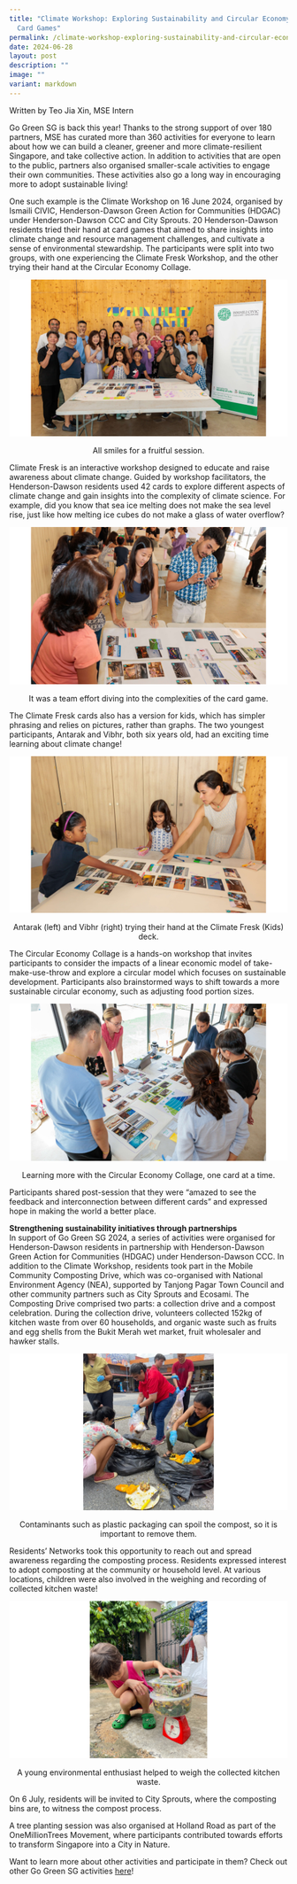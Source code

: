 ```yaml
---
title: "Climate Workshop: Exploring Sustainability and Circular Economy through
  Card Games"
permalink: /climate-workshop-exploring-sustainability-and-circular-economy-through-card-games/
date: 2024-06-28
layout: post
description: ""
image: ""
variant: markdown
---
```

Written by Teo Jia Xin, MSE Intern

Go Green SG is back this year! Thanks to the strong support of over 180 partners, MSE has curated more than 360 activities for everyone to learn about how we can build a cleaner, greener and more climate-resilient Singapore, and take collective action. In addition to activities that are open to the public, partners also organised smaller-scale activities to engage their own communities. These activities also go a long way in encouraging more to adopt sustainable living!

One such example is the Climate Workshop on 16 June 2024, organised by Ismaili CIVIC, Henderson-Dawson Green Action for Communities (HDGAC) under Henderson-Dawson CCC and City Sprouts. 20 Henderson-Dawson residents tried their hand at card games that aimed to share insights into climate change and resource management challenges, and cultivate a sense of environmental stewardship. The participants were split into two groups, with one experiencing the Climate Fresk Workshop, and the other trying their hand at the Circular Economy Collage.

![Group photo at the end of the workshop](/images/Blog/Ismaili%20CIVIC%20Climate%20Workshop/climate_workshop_group.png)
<div style="text-align:center">All smiles for a fruitful session.</div>

Climate Fresk is an interactive workshop designed to educate and raise awareness about climate change. Guided by workshop facilitators, the Henderson-Dawson residents used 42 cards to explore different aspects of climate change and gain insights into the complexity of climate science. For example, did you know that sea ice melting does not make the sea level rise, just like how melting ice cubes do not make a glass of water overflow?

![Participants reading cards on table](/images/Blog/Ismaili%20CIVIC%20Climate%20Workshop/climate_workshop_climate_fresk.png)
<div style="text-align:center">It was a team effort diving into the complexities of the card game.</div>

The Climate Fresk cards also has a version for kids, which has simpler phrasing and relies on pictures, rather than graphs. The two youngest participants, Antarak and Vibhr, both six years old, had an exciting time learning about climate change! 

![2 girls trying card game designed for younger children](/images/Blog/Ismaili%20CIVIC%20Climate%20Workshop/climate_workshop_climate_fresk_kids.png)
<div style="text-align:center">Antarak (left) and Vibhr (right) trying their hand at the Climate Fresk (Kids) deck.</div>

The Circular Economy Collage is a hands-on workshop that invites participants to consider the impacts of a linear economic model of take-make-use-throw and explore a circular model which focuses on sustainable development. Participants also brainstormed ways to shift towards a more sustainable circular economy, such as adjusting food portion sizes. 

![Participants reading cards placed on the table](/images/Blog/Ismaili%20CIVIC%20Climate%20Workshop/climate_workshop_circular_economy.png)
<div style="text-align:center">Learning more with the Circular Economy Collage, one card at a time.</div>

Participants shared post-session that they were “amazed to see the feedback and interconnection between different cards” and expressed hope in making the world a better place. 

**Strengthening sustainability initiatives through partnerships** <br>
In support of Go Green SG 2024, a series of activities were organised for Henderson-Dawson residents in partnership with Henderson-Dawson Green Action for Communities (HDGAC) under Henderson-Dawson CCC. In addition to the Climate Workshop, residents took part in the Mobile Community Composting Drive, which was co-organised with National Environment Agency (NEA), supported by Tanjong Pagar Town Council and other community partners such as City Sprouts and Ecosami. The Composting Drive comprised two parts: a collection drive and a compost celebration. During the collection drive, volunteers collected 152kg of kitchen waste from over 60 households, and organic waste such as fruits and egg shells from the Bukit Merah wet market, fruit wholesaler and hawker stalls. 

![Volunteers separating food waste from inorganic waste in trash bags](/images/Blog/Ismaili%20CIVIC%20Climate%20Workshop/climate_workshop_separating.png)
<div style="text-align:center">Contaminants such as plastic packaging can spoil the compost, so it is important to remove them.</div>

Residents’ Networks took this opportunity to reach out and spread awareness regarding the composting process. Residents expressed interest to adopt composting at the community or household level. At various locations, children were also involved in the weighing and recording of collected kitchen waste! 

![Child weighing food waste](/images/Blog/Ismaili%20CIVIC%20Climate%20Workshop/climate_workshop_weighing.png)
<div style="text-align:center">A young environmental enthusiast helped to weigh the collected kitchen waste.</div>

On 6 July, residents will be invited to City Sprouts, where the composting bins are, to witness the compost process.   

A tree planting session was also organised at Holland Road as part of the OneMillionTrees Movement, where participants contributed towards efforts to transform Singapore into a City in Nature.

Want to learn more about other activities and participate in them? Check out other Go Green SG activities [here](https://www.gogreen.gov.sg/)!